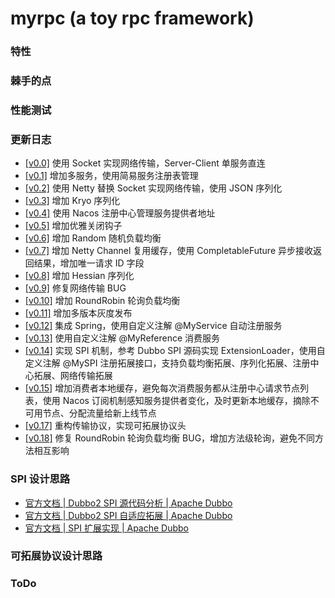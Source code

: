 # myrpc (a toy rpc framework)

### 特性

### 棘手的点

### 性能测试

### 更新日志

- [[v0.0]](https://github.com/tiiaan/myrpc/commit/d1435593ed8186ffd2e01a7617cd83b0e37557c8) 使用 Socket 实现网络传输，Server-Client 单服务直连
- [[v0.1]](https://github.com/tiiaan/myrpc/commit/4c93f18c8d066a43669c810199c46ad27e0a0928) 增加多服务，使用简易服务注册表管理
- [[v0.2]](https://github.com/tiiaan/myrpc/commit/2152c89e38113ff7eaf96b77cfb84970b9b258e8) 使用 Netty 替换 Socket 实现网络传输，使用 JSON 序列化
- [[v0.3]](https://github.com/tiiaan/myrpc/commit/e7dd653d24fa17c8c2c1a1e97af06230295cf59e) 增加 Kryo 序列化 
- [[v0.4]](https://github.com/tiiaan/myrpc/commit/71b97aa4622c7007b09b0008766556068cc6be35) 使用 Nacos 注册中心管理服务提供者地址
- [[v0.5]]() 增加优雅关闭钩子
- [[v0.6]]() 增加 Random 随机负载均衡
- [[v0.7]]() 增加 Netty Channel 复用缓存，使用 CompletableFuture 异步接收返回结果，增加唯一请求 ID 字段
- [[v0.8]]() 增加 Hessian 序列化
- [[v0.9]]() 修复网络传输 BUG
- [[v0.10]]() 增加 RoundRobin 轮询负载均衡
- [[v0.11]]() 增加多版本灰度发布
- [[v0.12]]() 集成 Spring，使用自定义注解 @MyService 自动注册服务
- [[v0.13]]() 使用自定义注解 @MyReference 消费服务
- [[v0.14]]() 实现 SPI 机制，参考 Dubbo SPI 源码实现 ExtensionLoader，使用自定义注解 @MySPI 注册拓展接口，支持负载均衡拓展、序列化拓展、注册中心拓展、网络传输拓展
- [[v0.15]]() 增加消费者本地缓存，避免每次消费服务都从注册中心请求节点列表，使用 Nacos 订阅机制感知服务提供者变化，及时更新本地缓存，摘除不可用节点、分配流量给新上线节点
- [[v0.17]]() 重构传输协议，实现可拓展协议头
- [[v0.18]]() 修复 RoundRobin 轮询负载均衡 BUG，增加方法级轮询，避免不同方法相互影响


### SPI 设计思路
- [官方文档 | Dubbo2 SPI 源代码分析 | Apache Dubbo](https://cn.dubbo.apache.org/zh-cn/docsv2.7/dev/source/dubbo-spi/)
- [官方文档 | Dubbo2 SPI 自适应拓展 | Apache Dubbo](https://cn.dubbo.apache.org/zh-cn/docsv2.7/dev/source/adaptive-extension/)
- [官方文档 | SPI 扩展实现 | Apache Dubbo](https://cn.dubbo.apache.org/zh-cn/docsv2.7/dev/impls/)


### 可拓展协议设计思路





### ToDo






